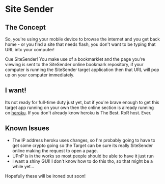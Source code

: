 Site Sender
===========
The Concept
-----------
So, you're using your mobile device to browse the internet and you get back home - or you find a site that needs flash, you don't want to be typing that URL into your computer!

Cue SiteSender! You make use of a bookmarklet and the page you're viewing is sent to the SiteSender online bookmark repository, if your computer is running the SiteSender target application then that URL will pop up on your computer immediately.

I want!
-------
Its not ready for full-time duty just yet, but if you're brave enough to get this target app running on your own then the online section is already running on [heroku][1]. If you don't already know heroku is The Best. RoR host. Ever.

Known Issues
------------
 * The IP address heroku uses changes, so I'm probably going to have to get some crypto going so the Target can be sure its really SiteSender online making the request to open a page.
 * UPnP is in the works so most people should be able to have it just run
 * I want a shiny GUI! I don't know how to do this tho, so that might be a while yet…

Hopefully these will be ironed out soon!

 [1]: http://heroku.com ("heroku rails hosting")